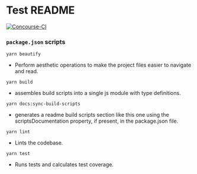 # Test README

[![Concourse-CI](https://concourse.ns8-infrastructure.com/api/v1/teams/main/pipelines/protect-tools-js/jobs/test/badge)](https://concourse.ns8-infrastructure.com/teams/main/pipelines/protect-tools-js)

### `package.json` scripts

`yarn beautify`
- Perform aesthetic operations to make the project files easier to navigate and read.

`yarn build`
- assembles build scripts into a single js module with type definitions.

`yarn docs:sync-build-scripts`
- generates a readme build scripts section like this one using the scriptsDocumentation property, if present, in the package.json file.

`yarn lint`
- Lints the codebase.

`yarn test`
- Runs tests and calculates test coverage.
